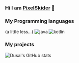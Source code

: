 ### Hi I am [PixelSkider](https://pixelskider.github.io/) 👋


### My Programming languages

(a little less...)
![java](https://img.shields.io/badge/-Java-black?style=flat-square&logo=OpenJDK&logoColor=white)
![kotlin](https://img.shields.io/badge/-Kotlin-black?style=flat-square&logo=kotlin&logoColor=white)

### My projects

![Dusai's GitHub stats](https://github-readme-stats.vercel.app/api?username=pixelskider&show_icons=true)
